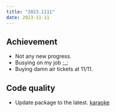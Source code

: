 ```yaml
---
title: "2023.1111"
date: 2023-11-11
---
```


## Achievement

- Not any new progress.
- Busying on my job ;\_;
- Buying damn air tickets at 11/11.

## Code quality

- Update package to the latest. [karaoke](#2148@andy840119)
